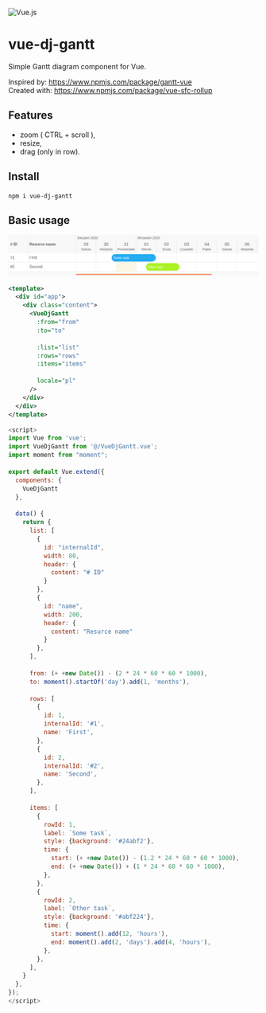 <p float="left">
    <img src="https://cdn.auth0.com/blog/vuejs/vue-logo.png" alt="Vue.js" width="100"/>
</p>

# vue-dj-gantt

Simple Gantt diagram component for Vue.

Inspired by: https://www.npmjs.com/package/gantt-vue \
Created with: https://www.npmjs.com/package/vue-sfc-rollup

## Features

- zoom ( CTRL + scroll ),
- resize,
- drag (only in row).

## Install

```
npm i vue-dj-gantt
```

## Basic usage

![vue-dj-gantt](/images/vue-dj-gantt-example1.png)

```xml
<template>
  <div id="app">
    <div class="content">
      <VueDjGantt
        :from="from"
        :to="to"

        :list="list"
        :rows="rows"
        :items="items"

        locale="pl"
      />
    </div>
  </div>
</template>
```

```javascript
<script>
import Vue from 'vue';
import VueDjGantt from '@/VueDjGantt.vue';
import moment from "moment";

export default Vue.extend({
  components: {
    VueDjGantt
  },

  data() {
    return {
      list: [
        {
          id: "internalId",
          width: 80,
          header: {
            content: "# ID"
          }
        },
        {
          id: "name",
          width: 200,
          header: {
            content: "Resurce name"
          }
        },
      ],

      from: (+ +new Date()) - (2 * 24 * 60 * 60 * 1000),
      to: moment().startOf('day').add(1, 'months'),

      rows: [
        {
          id: 1,
          internalId: '#1',
          name: 'First',
        },
        {
          id: 2,
          internalId: '#2',
          name: 'Second',
        },
      ],

      items: [
        {
          rowId: 1,
          label: `Some task`,
          style: {background: '#24abf2'},
          time: {
            start: (+ +new Date()) - (1.2 * 24 * 60 * 60 * 1000),
            end: (+ +new Date()) + (1 * 24 * 60 * 60 * 1000),
          },
        },
        {
          rowId: 2,
          label: `Other task`,
          style: {background: '#abf224'},
          time: {
            start: moment().add(12, 'hours'),
            end: moment().add(2, 'days').add(4, 'hours'),
          },
        },
      ],
    }
  },
});
</script>
```

